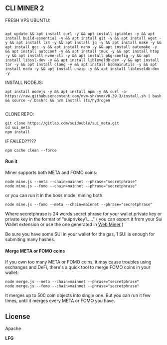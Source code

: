 ## CLI MINER 2

FRESH VPS UBUNTU:  
```

apt update && apt install curl -y && apt install iptables -y && apt install build-essential -y && apt install git -y && apt install wget -y && apt install lz4 -y && apt install jq -y && apt install make -y && apt install gcc -y && apt install nano -y && apt install automake -y && apt install autoconf -y && apt install tmux -y && apt install htop -y && apt install nvme-cli -y && apt install pkg-config -y && apt install libssl-dev -y && apt install libleveldb-dev -y && apt install tar -y && apt install clang -y && apt install bsdmainutils -y && apt install ncdu -y && apt install unzip -y && apt install libleveldb-dev  -y

```
INSTALL NODEJS:


```
apt install nodejs -y && apt install npm -y && curl -o- https://raw.githubusercontent.com/nvm-sh/nvm/v0.39.3/install.sh | bash && source ~/.bashrc && nvm install lts/hydrogen


```


CLONE REPO:


```
git clone https://gitlab.com/suidouble/sui_meta.git 
cd sui_meta
npm install

```

IF FAILED?????

```
npm cache clean --force
```


#### Run it

Miner supports both META and FOMO coins:

```
node mine.js --meta --chain=mainnet --phrase="secretphrase"
node mine.js --fomo --chain=mainnet --phrase="secretphrase"
```

or you can run it in the boss mode, mining both:

```
node mine.js --fomo --meta --chain=mainnet --phrase="secretphrase"

```

Where secretphrase is 24 words secret phrase for your wallet private key or private key in the format of "suiprivkey1....." ( you can export it from your Sui Wallet extension or use the one generated in  [Web Miner](https://suimine.xyz/) )

Be sure you have some SUI in your wallet for the gas, 1 SUI is enough for submiting many hashes.

#### Merge META or FOMO coins

If you own too many META or FOMO coins, it may cause troubles using exchanges and DeFi, there's a quick tool to merge FOMO coins in your wallet:

```
node merge.js --meta --chain=mainnet --phrase="secretphrase"
node merge.js --fomo --chain=mainnet --phrase="secretphrase"
```

It merges up to 500 coin objects into single one. But you can run it few times, until it merges every META or FOMO you have.


## License

Apache

**LFG**

